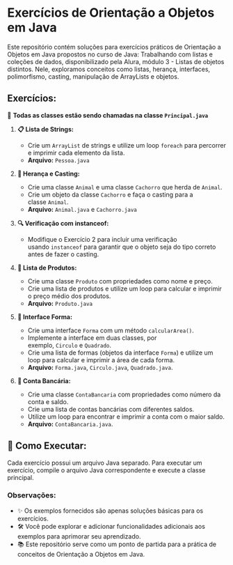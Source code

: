 # Exercícios de Orientação a Objetos em Java

Este repositório contém soluções para exercícios práticos de Orientação a Objetos em Java propostos no curso de Java: Trabalhando com listas e coleções de dados, disponibilizado pela Alura, módulo 3 - Listas de objetos distintos. Nele, exploramos conceitos como listas, herança, interfaces, polimorfismo, casting, manipulação de ArrayLists e objetos.

## Exercícios:

📌 **Todas as classes estão sendo chamadas na classe `Principal.java`**

1. **📋 Lista de Strings:**
    - Crie um `ArrayList` de strings e utilize um loop `foreach` para percorrer e imprimir cada elemento da lista.
    - **Arquivo:** `Pessoa.java`
    
2. **🦴 Herança e Casting:**
    - Crie uma classe `Animal` e uma classe `Cachorro` que herda de `Animal`.
    - Crie um objeto da classe `Cachorro` e faça o casting para a classe `Animal`.
    - **Arquivo:** `Animal.java` e `Cachorro.java`
    
3. **🔍 Verificação com instanceof:**
    - Modifique o Exercício 2 para incluir uma verificação usando `instanceof` para garantir que o objeto seja do tipo correto antes de fazer o casting.
    
4. **🛒 Lista de Produtos:**
    - Crie uma classe `Produto` com propriedades como nome e preço.
    - Crie uma lista de produtos e utilize um loop para calcular e imprimir o preço médio dos produtos.
    - **Arquivo:** `Produto.java`
    
5. **📏 Interface Forma:**
    - Crie uma interface `Forma` com um método `calcularArea()`.
    - Implemente a interface em duas classes, por exemplo, `Circulo` e `Quadrado`.
    - Crie uma lista de formas (objetos da interface `Forma`) e utilize um loop para calcular e imprimir a área de cada forma.
    - **Arquivo:** `Forma.java`, `Circulo.java`, `Quadrado.java`.
    
6. **🏦 Conta Bancária:**
    - Crie uma classe `ContaBancaria` com propriedades como número da conta e saldo.
    - Crie uma lista de contas bancárias com diferentes saldos.
    - Utilize um loop para encontrar e imprimir a conta com o maior saldo.
    - **Arquivo:** `ContaBancaria.java`.

## 🚀 Como Executar:

Cada exercício possui um arquivo Java separado. Para executar um exercício, compile o arquivo Java correspondente e execute a classe principal.

### Observações:

- ✨ Os exemplos fornecidos são apenas soluções básicas para os exercícios.
- 🛠️ Você pode explorar e adicionar funcionalidades adicionais aos exemplos para aprimorar seu aprendizado.
- 📚 Este repositório serve como um ponto de partida para a prática de conceitos de Orientação a Objetos em Java.
